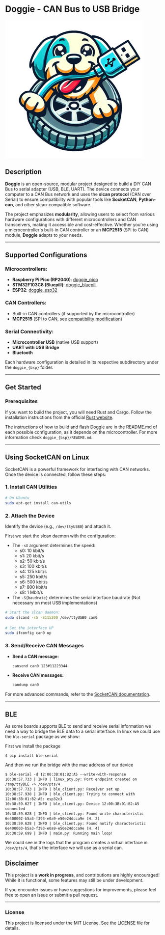 # **Doggie - CAN Bus to USB Bridge**

![alt text](./docs/logo_m.png)

## **Description**  
**Doggie** is an open-source, modular project designed to build a DIY CAN Bus to serial adapter (USB, BLE, UART). The device connects your computer to a CAN Bus network and uses the **slcan protocol** (CAN over Serial) to ensure compatibility with popular tools like **SocketCAN**, **Python-can**, and other slcan-compatible software.  

The project emphasizes **modularity**, allowing users to select from various hardware configurations with different microcontrollers and CAN transceivers, making it accessible and cost-effective. Whether you're using a microcontroller's built-in CAN controller or an **MCP2515** (SPI to CAN) module, **Doggie** adapts to your needs.

---

## **Supported Configurations**  

### Microcontrollers:
- **Raspberry Pi Pico (RP2040)**:  [doggie_pico](./doggie_pico/README.md)
- **STM32F103C8 (Bluepill)**: [doggie_bluepill](./doggie_bluepill/README.md)
- **ESP32**: [doggie_esp32](./doggie_esp32/README.md)

### CAN Controllers:  
- Built-in CAN controllers (if supported by the microcontroller)  
- **MCP2515** (SPI to CAN, see [compatibility modification](./docs/mcp_mod.md))  

### Serial Connectivity:
- **Microcontroller USB** (native USB support)
- **UART with USB Bridge**
- **Bluetooth**  


Each hardware configuration is detailed in its respective subdirectory under the `doggie_{bsp}` folder.

---

## **Get Started** ###


### Prerequisites ###

If you want to build the project, you will need Rust and Cargo.
Follow the installation instructions from the official [Rust website](https://doc.rust-lang.org/book/ch01-01-installation.html).

The instructions of how to build and flash Doggie are in the README.md of each possible configuration, as
it depends on the microcontroller. For more information check `doggie_{bsp}/README.md`.

---

## **Using SocketCAN on Linux**  

SocketCAN is a powerful framework for interfacing with CAN networks. Once the device is connected, follow these steps:

### **1. Install CAN Utilities**  
```bash
# On Ubuntu
sudo apt-get install can-utils
```

### **2. Attach the Device**  
Identify the device (e.g., `/dev/ttyUSB0`) and attach it.

First we start the slcan daemon with the configuration:
* The `-sX` argument determines the speed:
  - s0: 10 kbit/s
  - s1: 20 kbit/s
  - s2: 50 kbit/s
  - s3: 100 kbit/s
  - s4: 125 kbit/s
  - s5: 250 kbit/s
  - s6: 500 kbit/s
  - s7: 800 kbit/s
  - s8: 1 Mbit/s
* The `-S{baudrate}` determines the serial interface baudrate (Not necessary on most USB implementations)

```bash
# Start the slcan daemon:
sudo slcand -s5 -S115200 /dev/ttyUSB0 can0

# Set the interface UP
sudo ifconfig can0 up
```

### **3. Send/Receive CAN Messages**  
- **Send a CAN message:**  
  ```bash
  cansend can0 123#11223344
  ```

- **Receive CAN messages:**  
  ```bash
  candump can0
  ```

For more advanced commands, refer to the [SocketCAN documentation](https://www.kernel.org/doc/Documentation/networking/can.txt).

---

## BLE ##

As some boards supports BLE to send and receive serial information we need a way to bridge the BLE data to a serial interface.
In linux we could use the `ble-serial` package as we show:

First we install the package
```
$ pip install ble-serial
```

And then we run the bridge with the mac address of our device
```
$ ble-serial -d 12:00:3B:01:B2:A5 --write-with-response
10:38:57.733 | INFO | linux_pty.py: Port endpoint created on /tmp/ttyBLE -> /dev/pts/4
10:38:57.733 | INFO | ble_client.py: Receiver set up
10:38:57.938 | INFO | ble_client.py: Trying to connect with 12:00:3B:01:B2:A5: esp32c3
10:38:59.627 | INFO | ble_client.py: Device 12:00:3B:01:B2:A5 connected
10:38:59.628 | INFO | ble_client.py: Found write characteristic 6e400002-b5a3-f393-e0a9-e50e24dcca9e (H. 2)
10:38:59.628 | INFO | ble_client.py: Found notify characteristic 6e400003-b5a3-f393-e0a9-e50e24dcca9e (H. 4)
10:38:59.699 | INFO | main.py: Running main loop!
```

We could see in the logs that the program creates a virtual interface in `/dev/pts/4`, that's the interface we will use as a serial can.


## **Disclaimer**  
This project is a **work in progress**, and contributions are highly encouraged! While it is functional, some features may still be under development.  

If you encounter issues or have suggestions for improvements, please feel free to open an issue or submit a pull request.  

---

### **License**  
This project is licensed under the MIT License. See the [LICENSE](./LICENSE) file for details.
